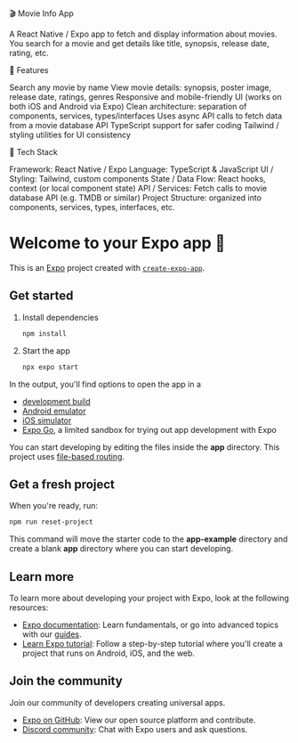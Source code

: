 🎬 Movie Info App

A React Native / Expo app to fetch and display information about movies. You search for a movie and get details like title, synopsis, release date, rating, etc.

🚀 Features

Search any movie by name
View movie details: synopsis, poster image, release date, ratings, genres
Responsive and mobile-friendly UI (works on both iOS and Android via Expo)
Clean architecture: separation of components, services, types/interfaces
Uses async API calls to fetch data from a movie database API
TypeScript support for safer coding
Tailwind / styling utilities for UI consistency

🧰 Tech Stack

Framework: React Native / Expo
Language: TypeScript & JavaScript
UI / Styling: Tailwind, custom components
State / Data Flow: React hooks, context (or local component state)
API / Services: Fetch calls to movie database API (e.g. TMDB or similar)
Project Structure: organized into components, services, types, interfaces, etc.

# Welcome to your Expo app 👋

This is an [Expo](https://expo.dev) project created with [`create-expo-app`](https://www.npmjs.com/package/create-expo-app).

## Get started

1. Install dependencies

   ```bash
   npm install
   ```

2. Start the app

   ```bash
   npx expo start
   ```

In the output, you'll find options to open the app in a

- [development build](https://docs.expo.dev/develop/development-builds/introduction/)
- [Android emulator](https://docs.expo.dev/workflow/android-studio-emulator/)
- [iOS simulator](https://docs.expo.dev/workflow/ios-simulator/)
- [Expo Go](https://expo.dev/go), a limited sandbox for trying out app development with Expo

You can start developing by editing the files inside the **app** directory. This project uses [file-based routing](https://docs.expo.dev/router/introduction).

## Get a fresh project

When you're ready, run:

```bash
npm run reset-project
```

This command will move the starter code to the **app-example** directory and create a blank **app** directory where you can start developing.

## Learn more

To learn more about developing your project with Expo, look at the following resources:

- [Expo documentation](https://docs.expo.dev/): Learn fundamentals, or go into advanced topics with our [guides](https://docs.expo.dev/guides).
- [Learn Expo tutorial](https://docs.expo.dev/tutorial/introduction/): Follow a step-by-step tutorial where you'll create a project that runs on Android, iOS, and the web.

## Join the community

Join our community of developers creating universal apps.

- [Expo on GitHub](https://github.com/expo/expo): View our open source platform and contribute.
- [Discord community](https://chat.expo.dev): Chat with Expo users and ask questions.
